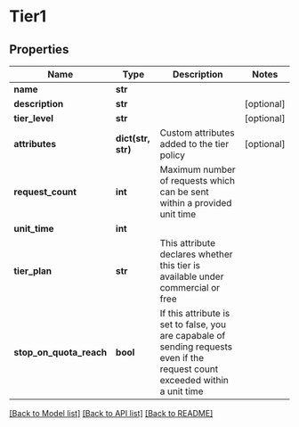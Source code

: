 # Tier1

## Properties
Name | Type | Description | Notes
------------ | ------------- | ------------- | -------------
**name** | **str** |  | 
**description** | **str** |  | [optional] 
**tier_level** | **str** |  | [optional] 
**attributes** | **dict(str, str)** | Custom attributes added to the tier policy  | [optional] 
**request_count** | **int** | Maximum number of requests which can be sent within a provided unit time  | 
**unit_time** | **int** |  | 
**tier_plan** | **str** | This attribute declares whether this tier is available under commercial or free  | 
**stop_on_quota_reach** | **bool** | If this attribute is set to false, you are capabale of sending requests even if the request count exceeded within a unit time  | 

[[Back to Model list]](../README.md#documentation-for-models) [[Back to API list]](../README.md#documentation-for-api-endpoints) [[Back to README]](../README.md)


